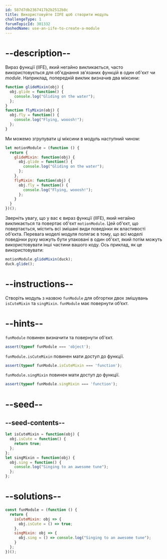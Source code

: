 ```yaml
---
id: 587d7db2367417b2b2512b8c
title: Використовуйте IIFE щоб створити модуль
challengeType: 1
forumTopicId: 301332
dashedName: use-an-iife-to-create-a-module
---
```


# --description--

Вираз функції (IIFE), який негайно викликається, часто використовується для об'єднання зв'язаних функцій в один об'єкт чи <dfn>module</dfn>. Наприклад, попередній виклик визначив два міксини:

```js
function glideMixin(obj) {
  obj.glide = function() {
    console.log("Gliding on the water");
  };
}
function flyMixin(obj) {
  obj.fly = function() {
    console.log("Flying, wooosh!");
  };
}
```

Ми можемо згрупувати ці міксини в модуль наступний чином:

```js
let motionModule = (function () {
  return {
    glideMixin: function(obj) {
      obj.glide = function() {
        console.log("Gliding on the water");
      };
    },
    flyMixin: function(obj) {
      obj.fly = function() {
        console.log("Flying, wooosh!");
      };
    }
  }
})();
```

Зверніть увагу, що у вас є вираз функції (IIFE), який негайно викликається та повертає об'єкт `motionModule`. Цей об'єкт, що повертається, містить всі змішані види поведінки як властивості об'єкта. Перевага моделі модуля полягає в тому, що всі моделі поведінки руху можуть бути упаковані в один об'єкт, який потім можуть використовувати інші частини вашого коду. Ось приклад, як це використовувати:

```js
motionModule.glideMixin(duck);
duck.glide();
```

# --instructions--

Створіть модуль з назвою `funModule` для обгортки двох змішувань `isCuteMixin` та `singMixin`. `funModule` має повернути об’єкт.

# --hints--

`funModule` повинен визначити та повернути об'єкт.

```js
assert(typeof funModule === 'object');
```

`funModule.isCuteMixin` повинен мати доступ до функції.

```js
assert(typeof funModule.isCuteMixin === 'function');
```

`funModule.singMixin` повинен мати доступ до функції.

```js
assert(typeof funModule.singMixin === 'function');
```

# --seed--

## --seed-contents--

```js
let isCuteMixin = function(obj) {
  obj.isCute = function() {
    return true;
  };
};
let singMixin = function(obj) {
  obj.sing = function() {
    console.log("Singing to an awesome tune");
  };
};
```

# --solutions--

```js
const funModule = (function () {
  return {
    isCuteMixin: obj => {
      obj.isCute = () => true;
    },
    singMixin: obj => {
      obj.sing = () => console.log("Singing to an awesome tune");
    }
  };
})();
```
